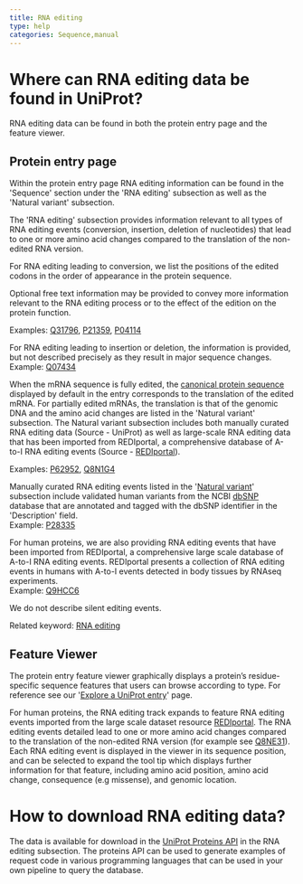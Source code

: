 ```yaml
---
title: RNA editing
type: help
categories: Sequence,manual
---
```


# Where can RNA editing data be found in UniProt?

RNA editing data can be found in both the protein entry page and the feature viewer.

## Protein entry page

Within the protein entry page RNA editing information can be found in the 'Sequence' section under the 'RNA editing' subsection as well as the 'Natural variant' subsection.

The 'RNA editing' subsection provides information relevant to all types of RNA editing events (conversion, insertion, deletion of nucleotides) that lead to one or more amino acid changes compared to the translation of the non-edited RNA version.

For RNA editing leading to conversion, we list the positions of the edited codons in the order of appearance in the protein sequence.

Optional free text information may be provided to convey more information relevant to the RNA editing process or to the effect of the edition on the protein function.

Examples: [Q31796](https://www.uniprot.org/uniprotkb/Q31796#sequences), [P21359](https://www.uniprot.org/uniprotkb/P21359/entry#sequences), [P04114](https://www.uniprot.org/uniprotkb/P04114#sequences)

For RNA editing leading to insertion or deletion, the information is provided, but not described precisely as they result in major sequence changes.  
Example: [Q07434](https://www.uniprot.org/uniprotkb/Q07434#sequences)

When the mRNA sequence is fully edited, the [canonical protein sequence](https://www.uniprot.org/help/canonical_and_isoforms) displayed by default in the entry corresponds to the translation of the edited mRNA.
For partially edited mRNAs, the translation is that of the genomic DNA and the amino acid changes are listed in the 'Natural variant' subsection. The Natural variant subsection includes both manually curated RNA editing data  (Source - UniProt) as well as large-scale RNA editing data that has been imported from REDIportal, a comprehensive database of A-to-I RNA editing events (Source - [REDIportal](http://srv00.recas.ba.infn.it/atlas/)).

Examples: [P62952](https://www.uniprot.org/uniprotkb/P62952/entry#disease_variants), [Q8N1G4](https://www.uniprot.org/uniprotkb/Q8N1G4/entry#disease_variants)

Manually curated RNA editing events listed in the '[Natural variant](https://www.uniprot.org/help/variant)' subsection include validated human variants from the NCBI [dbSNP](https://www.ncbi.nlm.nih.gov/snp/) database that are annotated and tagged with the dbSNP identifier in the 'Description' field.  
Example: [P28335](https://www.uniprot.org/uniprotkb/P28335/entry#disease_variants)

For human proteins, we are also providing RNA editing events that have been imported from REDIportal, a comprehensive large scale database of A-to-I RNA editing events. REDIportal presents a collection of RNA editing events in humans with A-to-I events detected in body tissues by RNAseq experiments.  
Example: [Q9HCC6](https://www.uniprot.org/uniprotkb/Q9HCC6/entry#disease_variants)

We do not describe silent editing events.

Related keyword: [RNA editing](https://www.uniprot.org/keywords/KW-0691)

## Feature Viewer

The protein entry feature viewer graphically displays a protein’s residue-specific sequence features that users can browse according to type. For reference see our '[Explore a UniProt entry](https://www.uniprot.org/help/explore_uniprotkb_entry)' page.

For human proteins, the RNA editing track expands to feature RNA editing events imported from the large scale dataset resource [REDIportal](http://srv00.recas.ba.infn.it/atlas/). The RNA editing events detailed lead to one or more amino acid changes compared to the translation of the non-edited RNA version (for example see [Q8NE31](https://www.uniprot.org/uniprotkb/Q8NE31/feature-viewer)). Each RNA editing event is displayed in the viewer in its sequence position, and can be selected to expand the tool tip which displays further information for that feature, including amino acid position, amino acid change, consequence (e.g missense), and genomic location.

# How to download RNA editing data?

The data is available for download in the [UniProt Proteins API](https://www.ebi.ac.uk/proteins/api/doc/#/rna-editing) in the RNA editing subsection. The proteins API can be used to generate examples of request code in various programming languages that can be used in your own pipeline to query the database.
